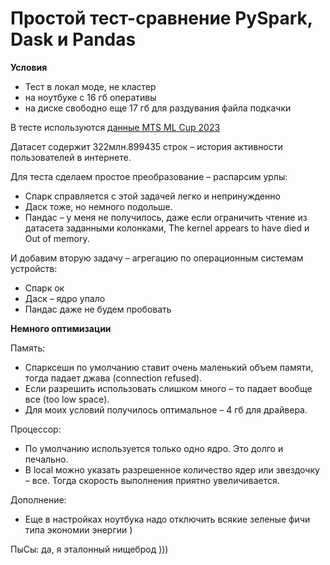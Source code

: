 # Простой тест-сравнение PySpark, Dask и Pandas

**Условия**
- Тест в локал моде, не кластер
- на ноутбуке с 16 гб оперативы
- на диске свободно еще 17 гб для раздувания файла подкачки

В тесте используются [данные MTS ML Cup 2023](https://storage.yandexcloud.net/ds-ods/files/materials/124f46f0/competition_data_final_pqt.zip)

Датасет содержит 322млн.899435 строк – история активности пользователей в интернете.

Для теста сделаем простое преобразование – распарсим урлы:
- Спарк справляется с этой задачей легко и непринужденно
- Даск тоже, но немного подольше.
- Пандас – у меня не получилось, даже если ограничить чтение из датасета заданными колонками, The kernel appears to have died и Out of memory.

И добавим вторую задачу – агрегацию по операционным системам устройств:
- Спарк ок
- Даск – ядро упало
- Пандас даже не будем пробовать

**Немного оптимизации**

Память:
- Cпарксешн по умолчанию ставит очень маленький объем памяти, тогда падает джава (connection refused).
- Если разрешить использовать слишком много – то падает вообще все (too low space).
- Для моих условий получилось оптимальное – 4 гб для драйвера.

Процессор:
- По умолчанию используется только одно ядро. Это долго и печально.
- В local можно указать разрешенное количество ядер или звездочку – все. Тогда скорость выполнения приятно увеличивается.

Дополнение:
- Еще в настройках ноутбука надо отключить всякие зеленые фичи типа экономии энергии )

ПыСы: да, я эталонный нищеброд )))
